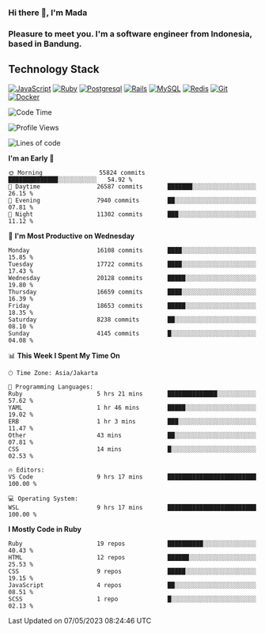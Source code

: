 ### Hi there 👋, I'm Mada
### Pleasure to meet you. I'm a software engineer from Indonesia, based in Bandung.

## Technology Stack

[![JavaScript](https://img.shields.io/badge/-JavaScript-%23F7DF1C?style=flat-square&logo=javascript&logoColor=000000&labelColor=%23F7DF1C&color=%23FFCE5A)](https://www.javascript.com/)
[![Ruby](https://img.shields.io/badge/Ruby-CC342D?style=flat-square&logo=ruby&logoColor=white)](https://www.ruby-lang.org/en/)
[![Postgresql](https://img.shields.io/badge/PostgreSQL-316192?style=flat-square&logo=postgresql&logoColor=ffffff)](https://www.postgresql.org/)
[![Rails](https://img.shields.io/badge/Ruby_on_Rails-CC0000?style=flat-square&logo=ruby-on-rails&logoColor=white)](https://rubyonrails.org/)
[![MySQL](https://img.shields.io/badge/-MySQL-4479A1?style=flat-square&logo=MySQL&logoColor=ffffff)](https://www.mysql.com/)
[![Redis](https://img.shields.io/badge/-Redis-DC382D?style=flat-square&logo=Redis&logoColor=ffffff)](https://redis.io/)
[![Git](https://img.shields.io/badge/-Git-%23F05032?style=flat-square&logo=git&logoColor=%23ffffff)](https://git-scm.com/)
[![Docker](https://img.shields.io/badge/-Docker-2496ED?style=flat-square&logo=docker&logoColor=ffffff)](https://www.docker.com/)
<!--
**madaarya/madaarya** is a ✨ _special_ ✨ repository because its `README.md` (this file) appears on your GitHub profile.

Here are some ideas to get you started:

- 🔭 I’m currently working on ...
- 🌱 I’m currently learning ...
- 👯 I’m looking to collaborate on ...
- 🤔 I’m looking for help with ...
- 💬 Ask me about ...
- 📫 How to reach me: ...
- 😄 Pronouns: ...
- ⚡ Fun fact: ...
-->
<!--START_SECTION:waka-->
![Code Time](http://img.shields.io/badge/Code%20Time-5%2C359%20hrs%2012%20mins-blue)

![Profile Views](http://img.shields.io/badge/Profile%20Views-0-blue)

![Lines of code](https://img.shields.io/badge/From%20Hello%20World%20I%27ve%20Written-38.7%20million%20lines%20of%20code-blue)

**I'm an Early 🐤** 

```text
🌞 Morning                55824 commits       ██████████████░░░░░░░░░░░   54.92 % 
🌆 Daytime                26587 commits       ███████░░░░░░░░░░░░░░░░░░   26.15 % 
🌃 Evening                7940 commits        ██░░░░░░░░░░░░░░░░░░░░░░░   07.81 % 
🌙 Night                  11302 commits       ███░░░░░░░░░░░░░░░░░░░░░░   11.12 % 
```
📅 **I'm Most Productive on Wednesday** 

```text
Monday                   16108 commits       ████░░░░░░░░░░░░░░░░░░░░░   15.85 % 
Tuesday                  17722 commits       ████░░░░░░░░░░░░░░░░░░░░░   17.43 % 
Wednesday                20128 commits       █████░░░░░░░░░░░░░░░░░░░░   19.80 % 
Thursday                 16659 commits       ████░░░░░░░░░░░░░░░░░░░░░   16.39 % 
Friday                   18653 commits       █████░░░░░░░░░░░░░░░░░░░░   18.35 % 
Saturday                 8238 commits        ██░░░░░░░░░░░░░░░░░░░░░░░   08.10 % 
Sunday                   4145 commits        █░░░░░░░░░░░░░░░░░░░░░░░░   04.08 % 
```


📊 **This Week I Spent My Time On** 

```text
🕑︎ Time Zone: Asia/Jakarta

💬 Programming Languages: 
Ruby                     5 hrs 21 mins       ██████████████░░░░░░░░░░░   57.62 % 
YAML                     1 hr 46 mins        █████░░░░░░░░░░░░░░░░░░░░   19.02 % 
ERB                      1 hr 3 mins         ███░░░░░░░░░░░░░░░░░░░░░░   11.47 % 
Other                    43 mins             ██░░░░░░░░░░░░░░░░░░░░░░░   07.81 % 
CSS                      14 mins             █░░░░░░░░░░░░░░░░░░░░░░░░   02.53 % 

🔥 Editors: 
VS Code                  9 hrs 17 mins       █████████████████████████   100.00 % 

💻 Operating System: 
WSL                      9 hrs 17 mins       █████████████████████████   100.00 % 
```

**I Mostly Code in Ruby** 

```text
Ruby                     19 repos            ██████████░░░░░░░░░░░░░░░   40.43 % 
HTML                     12 repos            ██████░░░░░░░░░░░░░░░░░░░   25.53 % 
CSS                      9 repos             █████░░░░░░░░░░░░░░░░░░░░   19.15 % 
JavaScript               4 repos             ██░░░░░░░░░░░░░░░░░░░░░░░   08.51 % 
SCSS                     1 repo              █░░░░░░░░░░░░░░░░░░░░░░░░   02.13 % 
```




 Last Updated on 07/05/2023 08:24:46 UTC
<!--END_SECTION:waka-->
